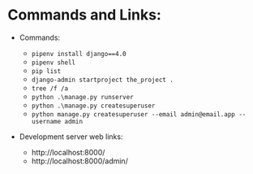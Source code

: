 # Commands and Links:
* Commands:
    * `pipenv install django==4.0`
    * `pipenv shell`
    * `pip list`
    * `django-admin startproject the_project .`
    * `tree /f /a`
    * `python .\manage.py runserver`
    * `python .\manage.py createsuperuser`
    * `python manage.py createsuperuser --email admin@email.app --username admin`

* Development server web links:
    * http://localhost:8000/
    * http://localhost:8000/admin/